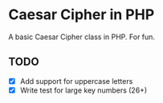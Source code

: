 # Caesar Cipher in PHP

A basic Caesar Cipher class in PHP. For fun.

## TODO

- [X] Add support for uppercase letters
- [X] Write test for large key numbers (26+)
